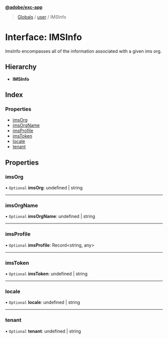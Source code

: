 **[@adobe/exc-app](../README.md)**

> [Globals](../README.md) / [user](../modules/user.md) / IMSInfo

# Interface: IMSInfo

ImsInfo encompasses all of the information associated with a given ims org.

## Hierarchy

* **IMSInfo**

## Index

### Properties

* [imsOrg](user.imsinfo.md#imsorg)
* [imsOrgName](user.imsinfo.md#imsorgname)
* [imsProfile](user.imsinfo.md#imsprofile)
* [imsToken](user.imsinfo.md#imstoken)
* [locale](user.imsinfo.md#locale)
* [tenant](user.imsinfo.md#tenant)

## Properties

### imsOrg

• `Optional` **imsOrg**: undefined \| string

___

### imsOrgName

• `Optional` **imsOrgName**: undefined \| string

___

### imsProfile

• `Optional` **imsProfile**: Record<string, any\>

___

### imsToken

• `Optional` **imsToken**: undefined \| string

___

### locale

• `Optional` **locale**: undefined \| string

___

### tenant

• `Optional` **tenant**: undefined \| string
